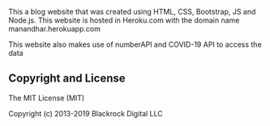 This a blog website that was created using HTML, CSS, Bootstrap, JS and Node.js. This website is hosted in Heroku.com with the domain name manandhar.herokuapp.com

This website also makes use of numberAPI and COVID-19 API to access the data


## Copyright and License
The MIT License (MIT)

Copyright (c) 2013-2019 Blackrock Digital LLC
